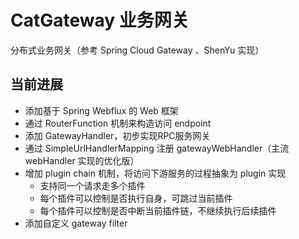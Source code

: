 # CatGateway 业务网关
分布式业务网关（参考 Spring Cloud Gateway 、ShenYu 实现）

## 当前进展
* 添加基于 Spring Webflux 的 Web 框架
* 通过 RouterFunction 机制来构造访问 endpoint
* 添加 GatewayHandler，初步实现RPC服务网关
* 通过 SimpleUrlHandlerMapping 注册 gatewayWebHandler（主流 webHandler 实现的优化版）
* 增加 plugin chain 机制，将访问下游服务的过程抽象为 plugin 实现
  * 支持同一个请求走多个插件
  * 每个插件可以控制是否执行自身，可跳过当前插件
  * 每个插件可以控制是否中断当前插件链，不继续执行后续插件
* 添加自定义 gateway filter
